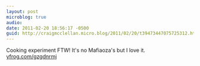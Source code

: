 ```yaml
---
layout: post
microblog: true
audio: 
date: 2011-02-20 18:56:17 -0500
guid: http://craigmcclellan.micro.blog/2011/02/20/t39473447075725312.html
---
```

Cooking experiment FTW! It's no Mafiaoza's but I love it.  [yfrog.com/gzgdnrmj](http://yfrog.com/gzgdnrmj)
